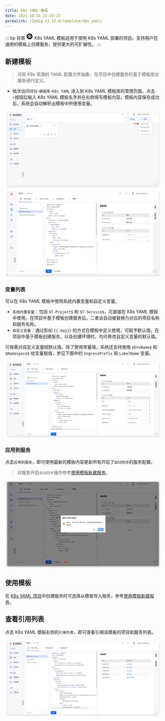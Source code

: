 ```yaml
---
title: K8s YAML 模板
date: 2021-10-31 22:33:22
permalink: /Zadig v1.13.0/template/k8s_yaml/
---
```


::: tip 背景
<img style="width:22px; height:22px" src="./_images/k8s.svg"></img> K8s YAML 模板适用于使用 K8s YAML 部署的项目。支持用户在通用的模板上创建服务，提供更大的可扩展性。
:::

## 新建模板

> 可将 K8s 资源的 YAML 配置文件抽象，在项目中创建服务时基于模板库对服务进行定义。

- 依次访问`项目`-`模板库`-`K8s YAML` 进入到 K8s YAML 模板库的管理页面，点击`+`按钮后输入 K8s YAML 模板名字并在右侧填写模板内容。模板内容保存成功后，系统会自动解析出模板中所使用变量。

![创建 K8s YAML 模板](./_images/create_k8s_yaml_template.png)
![创建 K8s YAML 模板](./_images/create_k8s_yaml_template_1.png)

### 变量列表

可以在 K8s YAML 模板中使用系统内置变量和自定义变量。

- `系统内置变量`：包括 `$T-Project$` 和 `$T-Service$`，可直接在 K8s YAML 模板中使用。在项目中基于模板创建服务后，二者会自动被替换为对应的项目名称和服务名称。
- `自定义变量`：通过形如 <span v-pre>`{{.key}}`</span> 的方式在模板中定义使用，可赋予默认值。在项目中基于模板创建服务，以及创建环境时，均可修改自定义变量的默认值。

可按需对自定义变量赋默认值。除了使用常量值，系统还支持使用 `$EnvName$` 和 `$Namespace$` 给变量赋值，参见下图中的 `IngressPrefix` 和 `LabelName` 变量。

![K8s YAML 模板变量的高阶用法](./_images/furtuer_usage_of_variables_in_k8s_yaml_template.png)

### 应用到服务

点击`应用到服务`，即可使用最新的模板内容更新所有开启了`自动同步`的服务配置。

> 对服务开启`自动同步`操作参考[使用模板新建服务](/cn/Zadig%20v1.13.0/project/service/k8s/#新建服务)。

![应用到服务](./_images/apply_k8s_template_to_service.png)

## 使用模板
在 [K8s YAML 项目](/cn/Zadig%20v1.13.0/project/k8s-yaml/)中创建服务时可选择从模板导入服务，参考[使用模板新建服务](/cn/Zadig%20v1.13.0/project/service/k8s/#新建服务)。

## 查看引用列表

点击 K8s YAML 模板右侧的`引用列表`，即可查看引用该模板的项目和服务列表。

![查看 K8s YAML 模板引用列表](./_images/show_k8s_yaml_template_ref.png)
